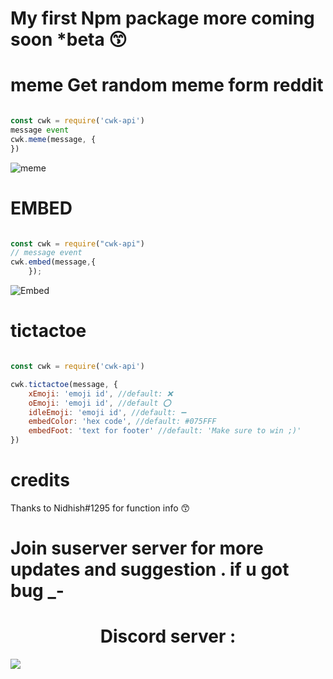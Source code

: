 <h1> My first Npm package more coming soon *beta 😙 </h1>

<h1> meme Get random meme form reddit </h1>
 
```js

const cwk = require('cwk-api') 
message event
cwk.meme(message, {
})
```


![meme](https://media.discordapp.net/attachments/864948519256850503/868015580366635008/Screenshot_2021-07-23-11-53-46-61_5a415ff834f6bc153619606941c55eb5.jpg)

<h1>  EMBED </h1>

```js

const cwk = require("cwk-api")
// message event
cwk.embed(message,{
	});
```
![Embed](https://media.discordapp.net/attachments/835568597438693446/868760153472790538/Screenshot_2021-07-25-13-12-28-67_5a415ff834f6bc153619606941c55eb5.jpg)
	
	
<h1>  tictactoe </h1>

```js

const cwk = require('cwk-api')

cwk.tictactoe(message, {
    xEmoji: 'emoji id', //default: ❌
    oEmoji: 'emoji id', //default ⭕
    idleEmoji: 'emoji id', //default: ➖
    embedColor: 'hex code', //default: #075FFF
    embedFoot: 'text for footer' //default: 'Make sure to win ;)' 
})

```
<h1> credits  </h1>

Thanks to Nidhish#1295  for function info 😙
<h1>  Join suserver server for more updates and suggestion . if u got bug  _-   </h1>

<h1 align='center'> Discord server :  </h1
<a href="https://discord.gg/cwkhan"><img src="http://invidget.switchblade.xyz/cwkhan"/></a>

